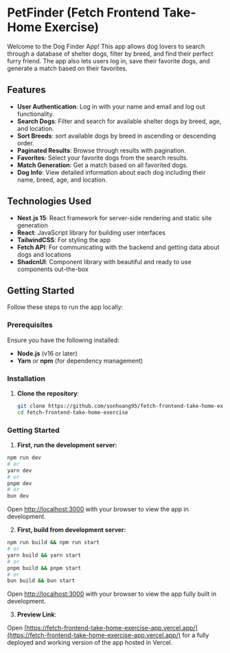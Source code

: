 # PetFinder (Fetch Frontend Take-Home Exercise)

Welcome to the Dog Finder App! This app allows dog lovers to search through a database of shelter dogs, filter by breed, and find their perfect furry friend. The app also lets users log in, save their favorite dogs, and generate a match based on their favorites.

## Features

- **User Authentication**: Log in with your name and email and log out functionality.
- **Search Dogs**: Filter and search for available shelter dogs by breed, age, and location.
- **Sort Breeds**: sort available dogs by breed in ascending or descending order.
- **Paginated Results**: Browse through results with pagination.
- **Favorites**: Select your favorite dogs from the search results.
- **Match Generation**: Get a match based on all favorited dogs.
- **Dog Info**: View detailed information about each dog including their name, breed, age, and location.

## Technologies Used

- **Next.js 15**: React framework for server-side rendering and static site generation
- **React**: JavaScript library for building user interfaces
- **TailwindCSS**: For styling the app
- **Fetch API**: For communicating with the backend and getting data about dogs and locations
- **ShadcnUI**: Component library with beautiful and ready to use components out-the-box

## Getting Started

Follow these steps to run the app locally:

### Prerequisites

Ensure you have the following installed:

- **Node.js** (v16 or later)
- **Yarn** or **npm** (for dependency management)

### Installation

1. **Clone the repository**:

   ```bash
   git clone https://github.com/sonhoang95/fetch-frontend-take-home-exercise.git
   cd fetch-frontend-take-home-exercise
   ```

### Getting Started

1. **First, run the development server:**

```bash
npm run dev
# or
yarn dev
# or
pnpm dev
# or
bun dev
```

Open [http://localhost:3000](http://localhost:3000) with your browser to view the app in development.

2. **First, build from development server:**

```bash
npm run build && npm run start
# or
yarn build && yarn start
# or
pnpm build && pnpm start
# or
bun build && bun start
```

Open [http://localhost:3000](http://localhost:3000) with your browser to view the app fully built in development.

3. **Preview Link**:

Open [https://fetch-frontend-take-home-exercise-app.vercel.app/](https://fetch-frontend-take-home-exercise-app.vercel.app/) for a fully deployed and working version of the app hosted in Vercel.
